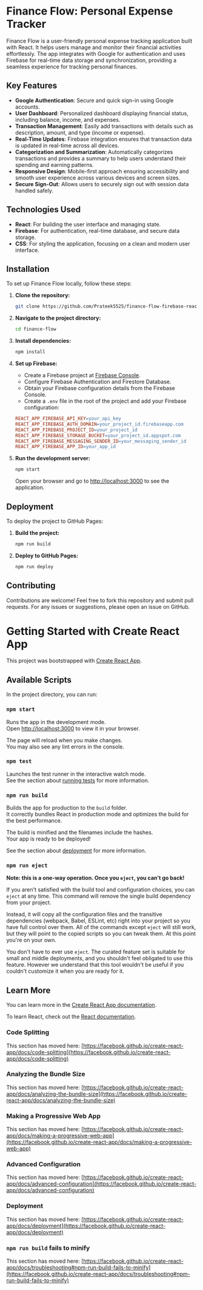 # Finance Flow: Personal Expense Tracker

Finance Flow is a user-friendly personal expense tracking application built with React. It helps users manage and monitor their financial activities effortlessly. The app integrates with Google for authentication and uses Firebase for real-time data storage and synchronization, providing a seamless experience for tracking personal finances.

## Key Features

- **Google Authentication**: Secure and quick sign-in using Google accounts.
- **User Dashboard**: Personalized dashboard displaying financial status, including balance, income, and expenses.
- **Transaction Management**: Easily add transactions with details such as description, amount, and type (income or expense).
- **Real-Time Updates**: Firebase integration ensures that transaction data is updated in real-time across all devices.
- **Categorization and Summarization**: Automatically categorizes transactions and provides a summary to help users understand their spending and earning patterns.
- **Responsive Design**: Mobile-first approach ensuring accessibility and smooth user experience across various devices and screen sizes.
- **Secure Sign-Out**: Allows users to securely sign out with session data handled safely.

## Technologies Used

- **React**: For building the user interface and managing state.
- **Firebase**: For authentication, real-time database, and secure data storage.
- **CSS**: For styling the application, focusing on a clean and modern user interface.

## Installation

To set up Finance Flow locally, follow these steps:

1. **Clone the repository:**

    ```bash
    git clone https://github.com/Prateek5525/finance-flow-firebase-react.git
    ```

2. **Navigate to the project directory:**

    ```bash
    cd finance-flow
    ```

3. **Install dependencies:**

    ```bash
    npm install
    ```

4. **Set up Firebase:**

    - Create a Firebase project at [Firebase Console](https://console.firebase.google.com/).
    - Configure Firebase Authentication and Firestore Database.
    - Obtain your Firebase configuration details from the Firebase Console.
    - Create a `.env` file in the root of the project and add your Firebase configuration:

    ```makefile
    REACT_APP_FIREBASE_API_KEY=your_api_key
    REACT_APP_FIREBASE_AUTH_DOMAIN=your_project_id.firebaseapp.com
    REACT_APP_FIREBASE_PROJECT_ID=your_project_id
    REACT_APP_FIREBASE_STORAGE_BUCKET=your_project_id.appspot.com
    REACT_APP_FIREBASE_MESSAGING_SENDER_ID=your_messaging_sender_id
    REACT_APP_FIREBASE_APP_ID=your_app_id
    ```

5. **Run the development server:**

    ```bash
    npm start
    ```

    Open your browser and go to [http://localhost:3000](http://localhost:3000) to see the application.

## Deployment

To deploy the project to GitHub Pages:

1. **Build the project:**

    ```bash
    npm run build
    ```

2. **Deploy to GitHub Pages:**

    ```bash
    npm run deploy
    ```


## Contributing

Contributions are welcome! Feel free to fork this repository and submit pull requests. For any issues or suggestions, please open an issue on GitHub.


# Getting Started with Create React App

This project was bootstrapped with [Create React App](https://github.com/facebook/create-react-app).

## Available Scripts

In the project directory, you can run:

### `npm start`

Runs the app in the development mode.\
Open [http://localhost:3000](http://localhost:3000) to view it in your browser.

The page will reload when you make changes.\
You may also see any lint errors in the console.

### `npm test`

Launches the test runner in the interactive watch mode.\
See the section about [running tests](https://facebook.github.io/create-react-app/docs/running-tests) for more information.

### `npm run build`

Builds the app for production to the `build` folder.\
It correctly bundles React in production mode and optimizes the build for the best performance.

The build is minified and the filenames include the hashes.\
Your app is ready to be deployed!

See the section about [deployment](https://facebook.github.io/create-react-app/docs/deployment) for more information.

### `npm run eject`

**Note: this is a one-way operation. Once you `eject`, you can't go back!**

If you aren't satisfied with the build tool and configuration choices, you can `eject` at any time. This command will remove the single build dependency from your project.

Instead, it will copy all the configuration files and the transitive dependencies (webpack, Babel, ESLint, etc) right into your project so you have full control over them. All of the commands except `eject` will still work, but they will point to the copied scripts so you can tweak them. At this point you're on your own.

You don't have to ever use `eject`. The curated feature set is suitable for small and middle deployments, and you shouldn't feel obligated to use this feature. However we understand that this tool wouldn't be useful if you couldn't customize it when you are ready for it.

## Learn More

You can learn more in the [Create React App documentation](https://facebook.github.io/create-react-app/docs/getting-started).

To learn React, check out the [React documentation](https://reactjs.org/).

### Code Splitting

This section has moved here: [https://facebook.github.io/create-react-app/docs/code-splitting](https://facebook.github.io/create-react-app/docs/code-splitting)

### Analyzing the Bundle Size

This section has moved here: [https://facebook.github.io/create-react-app/docs/analyzing-the-bundle-size](https://facebook.github.io/create-react-app/docs/analyzing-the-bundle-size)

### Making a Progressive Web App

This section has moved here: [https://facebook.github.io/create-react-app/docs/making-a-progressive-web-app](https://facebook.github.io/create-react-app/docs/making-a-progressive-web-app)

### Advanced Configuration

This section has moved here: [https://facebook.github.io/create-react-app/docs/advanced-configuration](https://facebook.github.io/create-react-app/docs/advanced-configuration)

### Deployment

This section has moved here: [https://facebook.github.io/create-react-app/docs/deployment](https://facebook.github.io/create-react-app/docs/deployment)

### `npm run build` fails to minify

This section has moved here: [https://facebook.github.io/create-react-app/docs/troubleshooting#npm-run-build-fails-to-minify](https://facebook.github.io/create-react-app/docs/troubleshooting#npm-run-build-fails-to-minify)
